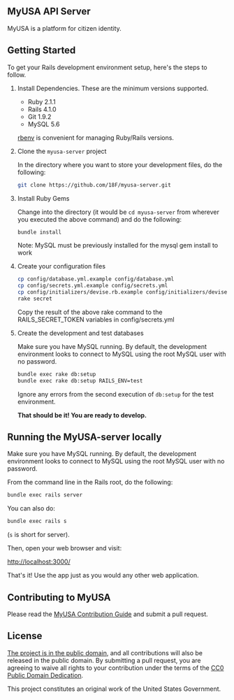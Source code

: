 ## MyUSA API Server

MyUSA is a platform for citizen identity.

## Getting Started

To get your Rails development environment setup, here's the steps to follow.


1. Install Dependencies.  These are the minimum versions supported.
      - Ruby 2.1.1
      - Rails 4.1.0
      - Git 1.9.2
      - MySQL 5.6

    [rbenv](https://github.com/sstephenson/rbenv) is convenient for managing Ruby/Rails versions.

2. Clone the `myusa-server` project

    In the directory where you want to store your development files, do the following:

    ```sh
    git clone https://github.com/18F/myusa-server.git
    ```

3. Install Ruby Gems

    Change into the directory (it would be `cd myusa-server` from wherever you executed the above command) and do the following:

    ```sh
    bundle install
    ```

    Note: MySQL must be previously installed for the mysql gem install to work

4. Create your configuration files

    ```sh
    cp config/database.yml.example config/database.yml
    cp config/secrets.yml.example config/secrets.yml
    cp config/initializers/devise.rb.example config/initializers/devise.rb
    rake secret
    ```

    Copy the result of the above rake command to the RAILS_SECRET_TOKEN variables in config/secrets.yml

5. Create the development and test databases

    Make sure you have MySQL running.  By default, the development environment looks to connect to MySQL using the root MySQL user with no password.

    ```sh
    bundle exec rake db:setup
    bundle exec rake db:setup RAILS_ENV=test
    ```
    
    Ignore any errors from the second execution of `db:setup` for the test environment.

    **That should be it!  You are ready to develop.**

## Running the MyUSA-server locally

Make sure you have MySQL running.  By default, the development environment
looks to connect to MySQL using the root MySQL user with no password.

From the command line in the Rails root, do the following:

```sh
bundle exec rails server
```

You can also do:

```sh
bundle exec rails s
```

(`s` is short for server).

Then, open your web browser and visit:

[http://localhost:3000/](http://localhost:3000/)

That's it!  Use the app just as you would any other web application.

## Contributing to MyUSA

Please read the [MyUSA Contribution Guide](CONTRIBUTING.md) and submit a pull request.

## License

[The project is in the public domain](LICENSE.md), and all contributions will also be released in the public domain. By submitting a pull request, you are agreeing to waive all rights to your contribution under the terms of the [CC0 Public Domain Dedication](http://creativecommons.org/publicdomain/zero/1.0/).

This project constitutes an original work of the United States Government.
